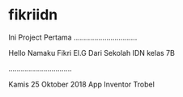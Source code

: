 # fikriidn
Ini Project Pertama
...............................

Hello Namaku Fikri El.G
Dari Sekolah IDN kelas 7B

...............................

Kamis 25 Oktober 2018
App Inventor Trobel
